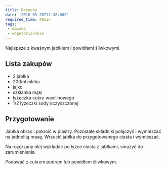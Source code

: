 ```yaml
---
title: Racuchy
date: '2018-05-26T12:38:00Z'
required_time: 40min
tags:
 - mączne
 - wegetariańskie
---
```


Najlepsze z kwaśnym jabłkiem i powidłami śliwkowymi.

<!---- splitter ---->

## Lista zakupów

 - 2 jabłka
 - 200ml mleka
 - jajko
 - szklanka mąki
 - łyżeczka cukru wanilinowego
 - 1/2 łyżeczki sody oczyszczonej

<!---- splitter ---->

## Przygotowanie

Jabłka obrac i pokroić w plastry. Pozostałe składniki połączyć i wymieszać na jednolitą masę.
Wrzucić jabłka do przygotowanego ciasta i wymieszać.

Na rozgrzany olej wykładać po łyżce ciasta z jabłkami, smażyć do zarumienienia.

Podawać z cukrem pudrem lub powidłem śliwkowym.
